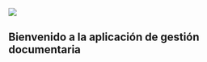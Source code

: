 ![](https://res.cloudinary.com/vuejsprojects/image/upload/c_scale,f_auto,q_auto,w_auto/v1/post/vue-awesome.gif)

## Bienvenido a la aplicación de gestión documentaria
